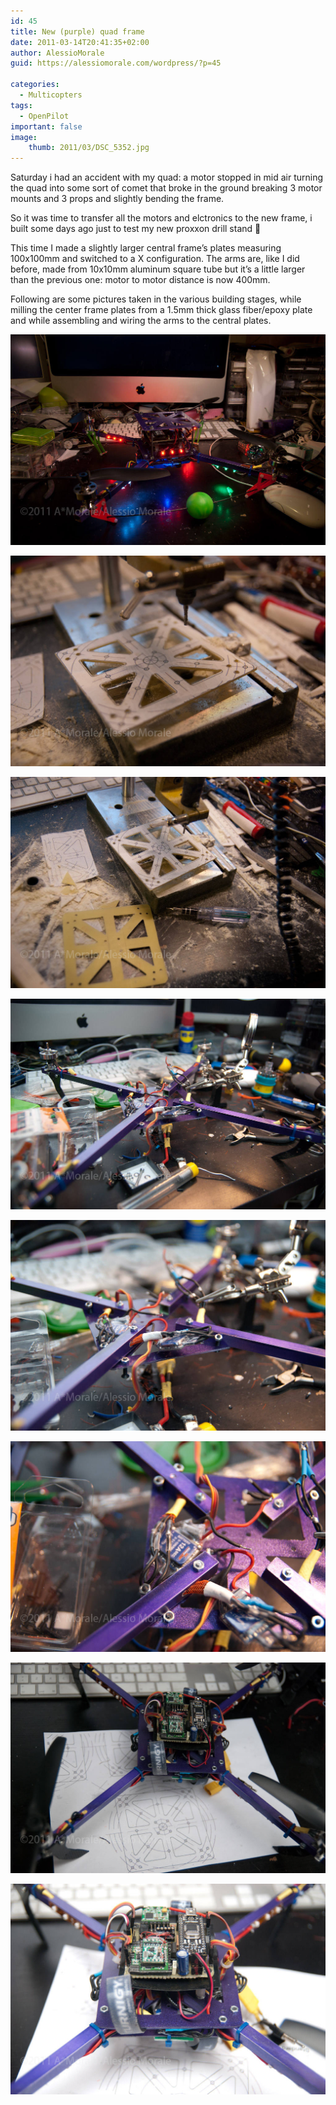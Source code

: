 ```yaml
---
id: 45
title: New (purple) quad frame
date: 2011-03-14T20:41:35+02:00
author: AlessioMorale
guid: https://alessiomorale.com/wordpress/?p=45

categories:
  - Multicopters
tags:
  - OpenPilot
important: false
image:
    thumb: 2011/03/DSC_5352.jpg
---
```


Saturday i had an accident with my quad: a motor stopped in mid air turning the quad into some sort of comet that broke in the ground breaking 3 motor mounts and 3 props and slightly bending the frame.

So it was time to transfer all the motors and elctronics to the new frame, i built some days ago just to test my new proxxon drill stand 🙂

This time I made a slightly larger central frame&#8217;s plates measuring 100x100mm and switched to a X configuration. The arms are, like I did  before, made from 10x10mm aluminum square tube but it&#8217;s a little larger than the previous one: motor to motor distance is now 400mm.

Following are some pictures taken in the various building stages, while milling the center frame plates from a 1.5mm thick glass fiber/epoxy plate and while assembling and wiring the arms to the central plates.

![](/images/2011/03/DSC_5352.jpg)

![](/images/2011/03/DSC_5330.jpg)

![](/images/2011/03/DSC_5331.jpg)

![](/images/2011/03/DSC_5332.jpg)

![](/images/2011/03/DSC_5333.jpg)

![](/images/2011/03/DSC_5335.jpg)

![](/images/2011/03/DSC_5337.jpg)

![](/images/2011/03/DSC_5338.jpg)
